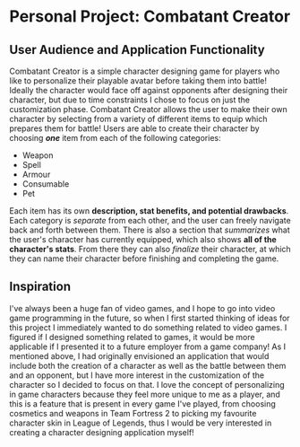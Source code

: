 # Personal Project: Combatant Creator

## User Audience and Application Functionality

Combatant Creator is a simple character designing game for players who like to personalize their playable avatar
before taking them into battle! Ideally the character would face off against opponents after designing their character, 
but due to time constraints I chose to focus on just the customization phase.
Combatant Creator allows the user to make their own character by selecting from a variety of different items to
equip which prepares them for battle! Users are able to create their character by choosing ***one*** item from each of
the following categories:

- Weapon
- Spell
- Armour
- Consumable
- Pet

Each item has its own **description, stat benefits, and potential drawbacks**.
Each category is *separate* from each other, and the user can freely navigate back and forth between them.
There is also a section that *summarizes* what the user's character has currently equipped, which also shows **all of 
the character's stats**. From there they can also *finalize* their character, at which they can name their character 
before finishing and completing the game.

## Inspiration

I've always been a huge fan of video games, and I hope to go into video game programming in the future, so 
when I first started thinking of ideas for this project I immediately wanted to do something related to video games.
I figured if I designed something related to games, it would be more applicable if I presented it to a future employer
from a game company! As I mentioned above, I had originally envisioned an application that would include both the
creation of a character as well as the battle between them and an opponent, but I have more interest in the 
customization of the character so I decided to focus on that. 
I love the concept of personalizing in game characters because they feel more unique to me as a player, and this is a 
feature that is present in every game I've played, from choosing cosmetics and weapons in Team Fortress 2 
to picking my favourite character skin in League of Legends, thus I would be very interested in creating a
character designing application myself!

